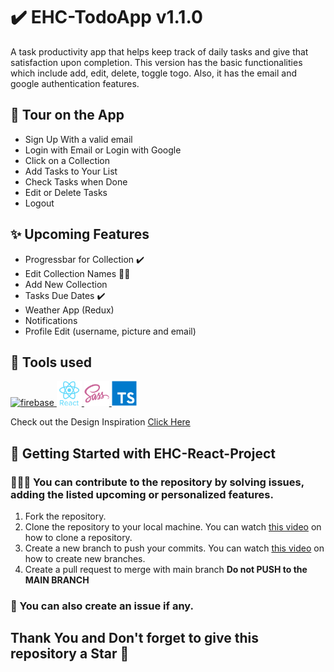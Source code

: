 # ✔️ EHC-TodoApp v1.1.0

A task productivity app that helps keep track of daily tasks and give that satisfaction upon completion. This version has the basic functionalities which include add, edit, delete, toggle togo. Also, it has the email and google authentication features.

## 🚌 Tour on the App

-   Sign Up With a valid email
-   Login with Email or Login with Google
-   Click on a Collection
-   Add Tasks to Your List
-   Check Tasks when Done
-   Edit or Delete Tasks
-   Logout

## ✨ Upcoming Features

-   Progressbar for Collection ✔️
-   Edit Collection Names 🚧🐛
-   Add New Collection
-   Tasks Due Dates ✔️
-   Weather App (Redux)
-   Notifications
-   Profile Edit (username, picture and email)

## 🧰 Tools used

<p align="left"> </a> <a href="https://firebase.google.com/" target="_blank" rel="noreferrer"> <img src="https://www.vectorlogo.zone/logos/firebase/firebase-icon.svg" alt="firebase" width="40" height="40"/> </a> <a href="https://reactjs.org/" target="_blank" rel="noreferrer"> <img src="https://raw.githubusercontent.com/devicons/devicon/master/icons/react/react-original-wordmark.svg" alt="react" width="40" height="40"/> </a> <a href="https://sass-lang.com" target="_blank" rel="noreferrer"> <img src="https://raw.githubusercontent.com/devicons/devicon/master/icons/sass/sass-original.svg" alt="sass" width="40" height="40"/> </a>  <a href="https://www.typescriptlang.org/" target="_blank" rel="noreferrer"> 
      <img src="https://raw.githubusercontent.com/devicons/devicon/master/icons/typescript/typescript-original.svg" alt="typescript" width="40" height="40"/> 
    </a>  </p>

Check out the Design Inspiration [Click Here](https://dribbble.com/shots/15111239-Landing-page-WIP?utm_source=Clipboard_Shot&utm_campaign=oliver&utm_content=Landing%20page%20WIP&utm_medium=Social_Share&utm_source=Clipboard_Shot&utm_campaign=oliver&utm_content=Landing%20page%20WIP&utm_medium=Social_Share)

## 🧠 Getting Started with EHC-React-Project

### 🧑‍🤝‍🧑 You can contribute to the repository by solving issues, adding the listed upcoming or personalized features.

1. Fork the repository.
2. Clone the repository to your local machine. You can watch [this video](https://www.youtube.com/watch?v=fQLK8Ib_SKk&list=PL4cUxeGkcC9goXbgTDQ0n_4TBzOO0ocPR&index=10) on how to clone a repository.
3. Create a new branch to push your commits. You can watch [this video](https://www.youtube.com/watch?v=MnUd31TvBoU&list=PL4cUxeGkcC9goXbgTDQ0n_4TBzOO0ocPR&index=11) on how to create new branches.
4. Create a pull request to merge with main branch
   **Do not PUSH to the MAIN BRANCH**

### 🐛 You can also create an issue if any.

## Thank You and Don't forget to give this repository a Star 🌟
